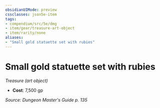 ```yaml
---
obsidianUIMode: preview
cssclasses: json5e-item
tags:
- compendium/src/5e/dmg
- item/gear/treasure-art-object
- item/rarity/none
aliases: 
- "Small gold statuette set with rubies"
---
```

# Small gold statuette set with rubies
*Treasure (art object)*  

- **Cost**: 7,500 gp

*Source: Dungeon Master's Guide p. 135*
